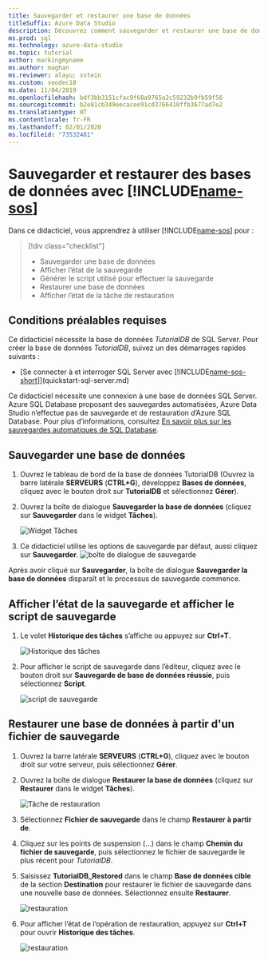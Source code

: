 ```yaml
---
title: Sauvegarder et restaurer une base de données
titleSuffix: Azure Data Studio
description: Découvrez comment sauvegarder et restaurer une base de données à l’aide d’Azure Data Studio
ms.prod: sql
ms.technology: azure-data-studio
ms.topic: tutorial
author: markingmyname
ms.author: maghan
ms.reviewer: alayu; sstein
ms.custom: seodec18
ms.date: 11/04/2019
ms.openlocfilehash: bdf3bb3151cfac9f68a9765a2c59232b9fb59f56
ms.sourcegitcommit: b2e81cb349eecacee91cd3766410ffb3677ad7e2
ms.translationtype: HT
ms.contentlocale: fr-FR
ms.lasthandoff: 02/01/2020
ms.locfileid: "73532481"
---
```

# <a name="backup-and-restore-databases-using-includename-sosincludesname-sos-shortmd"></a>Sauvegarder et restaurer des bases de données avec [!INCLUDE[name-sos](../includes/name-sos-short.md)]

Dans ce didacticiel, vous apprendrez à utiliser [!INCLUDE[name-sos](../includes/name-sos-short.md)] pour :
> [!div class="checklist"]
> * Sauvegarder une base de données 
> * Afficher l’état de la sauvegarde
> * Générer le script utilisé pour effectuer la sauvegarde
> * Restaurer une base de données
> * Afficher l’état de la tâche de restauration

## <a name="prerequisites"></a>Conditions préalables requises

Ce didacticiel nécessite la base de données *TutorialDB* de SQL Server. Pour créer la base de données *TutorialDB*, suivez un des démarrages rapides suivants :

* [Se connecter à et interroger SQL Server avec [!INCLUDE[name-sos-short](../includes/name-sos-short.md)]](quickstart-sql-server.md)

Ce didacticiel nécessite une connexion à une base de données SQL Server. Azure SQL Database proposant des sauvegardes automatisées, Azure Data Studio n’effectue pas de sauvegarde et de restauration d’Azure SQL Database. Pour plus d’informations, consultez [En savoir plus sur les sauvegardes automatiques de SQL Database](https://docs.microsoft.com/azure/sql-database/sql-database-automated-backups).

## <a name="back-up-a-database"></a>Sauvegarder une base de données

1. Ouvrez le tableau de bord de la base de données TutorialDB (Ouvrez la barre latérale **SERVEURS** (**CTRL+G**), développez **Bases de données**, cliquez avec le bouton droit sur **TutorialDB** et sélectionnez **Gérer**).

2. Ouvrez la boîte de dialogue **Sauvegarder la base de données** (cliquez sur **Sauvegarder** dans le widget **Tâches**).

   ![Widget Tâches](./media/tutorial-backup-restore-sql-server/tasks.png)

3. Ce didacticiel utilise les options de sauvegarde par défaut, aussi cliquez sur **Sauvegarder**.
   ![boîte de dialogue de sauvegarde](./media/tutorial-backup-restore-sql-server/backup-dialog.png)

Après avoir cliqué sur **Sauvegarder**, la boîte de dialogue **Sauvegarder la base de données** disparaît et le processus de sauvegarde commence.

## <a name="view-the-backup-status-and-view-the-backup-script"></a>Afficher l’état de la sauvegarde et afficher le script de sauvegarde

1. Le volet **Historique des tâches** s’affiche ou appuyez sur **Ctrl+T**.

   ![Historique des tâches](./media/tutorial-backup-restore-sql-server/task-history.png)

2. Pour afficher le script de sauvegarde dans l’éditeur, cliquez avec le bouton droit sur **Sauvegarde de base de données réussie**, puis sélectionnez **Script**.

   ![script de sauvegarde](./media/tutorial-backup-restore-sql-server/task-script.png)

## <a name="restore-a-database-from-a-backup-file"></a>Restaurer une base de données à partir d'un fichier de sauvegarde

1. Ouvrez la barre latérale **SERVEURS** (**CTRL+G**), cliquez avec le bouton droit sur votre serveur, puis sélectionnez **Gérer**.

2. Ouvrez la boîte de dialogue **Restaurer la base de données** (cliquez sur **Restaurer** dans le widget **Tâches**).

   ![Tâche de restauration](media/tutorial-backup-restore-sql-server/tasks-restore.png)

3. Sélectionnez **Fichier de sauvegarde** dans le champ **Restaurer à partir de**.

4. Cliquez sur les points de suspension (...) dans le champ **Chemin du fichier de sauvegarde**, puis sélectionnez le fichier de sauvegarde le plus récent pour *TutorialDB*.

5. Saisissez **TutorialDB_Restored** dans le champ **Base de données cible** de la section **Destination** pour restaurer le fichier de sauvegarde dans une nouvelle base de données. Sélectionnez ensuite **Restaurer**.

   ![restauration](./media/tutorial-backup-restore-sql-server/restore.png)

6. Pour afficher l’état de l’opération de restauration, appuyez sur **Ctrl+T** pour ouvrir **Historique des tâches**.

   ![restauration](./media/tutorial-backup-restore-sql-server/task-history-restore.png)